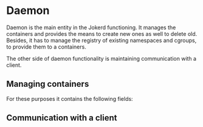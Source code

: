 # Daemon

Daemon is the main entity in the Jokerd functioning.
It manages the containers and provides the means to create new ones as well to delete old. 
Besides, it has to manage the registry of existing namespaces and cgroups, to provide them to a containers.

The other side of daemon functionality is maintaining communication with a client.

## Managing containers

For these purposes it contains the following fields:


## Communication with a client

